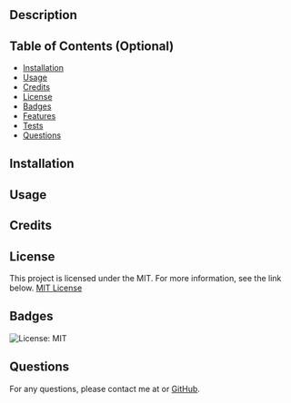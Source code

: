 # 

## Description


## Table of Contents (Optional)
- [Installation](#installation)
- [Usage](#usage)
- [Credits](#credits)
- [License](#license)
- [Badges](#badges)
- [Features](#features)
- [Tests](#tests)
- [Questions](#questions)

## Installation


## Usage


## Credits


## License

This project is licensed under the MIT. For more information, see the link below.
[MIT License](https://opensource.org/licenses/MIT)


## Badges
![License: MIT](https://img.shields.io/badge/License-MIT-yellow.svg)

## Questions
For any questions, please contact me at [](mailto:) or [GitHub](https://github.com/).

